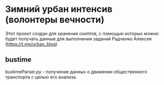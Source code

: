 # Зимний урбан интенсив (волонтеры вечности)

Этот проект создан для хранения скиптов, с помощью которых можно будет получать данные для выполнения заданий Радченко Алексея (https://t.me/urban_blog)

## bustime

bustimeParser.py - получение данных о движении общественного транспорта с целью его анализа.